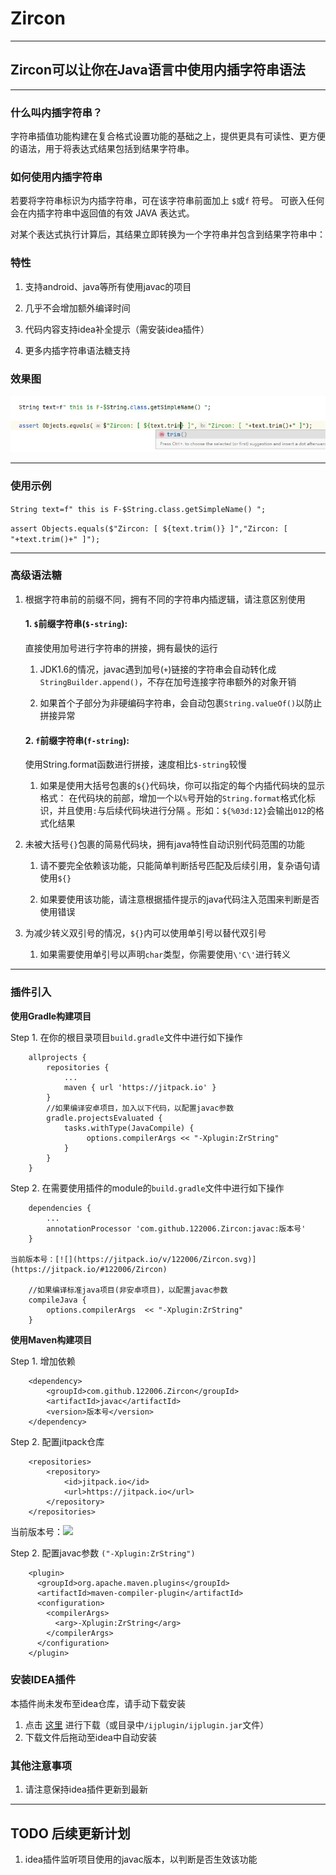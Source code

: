# Zircon 

-----------------

## Zircon可以让你在Java语言中使用内插字符串语法

----------------  

###    什么叫内插字符串？  

字符串插值功能构建在复合格式设置功能的基础之上，提供更具有可读性、更方便的语法，用于将表达式结果包括到结果字符串。


### 如何使用内插字符串

若要将字符串标识为内插字符串，可在该字符串前面加上 `$`或`f` 符号。 可嵌入任何会在内插字符串中返回值的有效 JAVA 表达式。

对某个表达式执行计算后，其结果立即转换为一个字符串并包含到结果字符串中：

###    特性  

1. 支持android、java等所有使用javac的项目
    
2. 几乎不会增加额外编译时间
    
3. 代码内容支持idea补全提示（需安装idea插件） 

4. 更多内插字符串语法糖支持


###    效果图

 ![example](others/zircon_show.png)


----------------  
### 使用示例


`String text=f" this is F-$String.class.getSimpleName() ";`

`assert Objects.equals($"Zircon: [ ${text.trim()} ]","Zircon: [ "+text.trim()+" ]");`

----------------  

### 高级语法糖

1. 根据字符串前的前缀不同，拥有不同的字符串内插逻辑，请注意区别使用

    #### 1. `$`前缀字符串(`$-string`):

    直接使用加号进行字符串的拼接，拥有最快的运行

   1. JDK1.6的情况，javac遇到加号(`+`)链接的字符串会自动转化成`StringBuilder.append()`，不存在加号连接字符串额外的对象开销

   2. 如果首个子部分为非硬编码字符串，会自动包裹`String.valueOf()`以防止拼接异常

    #### 2. `f`前缀字符串(`f-string`):
      
      使用String.format函数进行拼接，速度相比`$-string`较慢

    1. 如果是使用大括号包裹的`${}`代码块，你可以指定的每个内插代码块的显示格式：
       在代码块的前部，增加一个以`%`号开始的`String.format`格式化标识，并且使用`:`与后续代码块进行分隔 。形如：`${%03d:12}`会输出`012`的格式化结果


2. 未被大括号`{}`包裹的简易代码块，拥有java特性自动识别代码范围的功能

    1. 请不要完全依赖该功能，只能简单判断括号匹配及后续引用，复杂语句请使用`${}`
  
    2. 如果要使用该功能，请注意根据插件提示的java代码注入范围来判断是否使用错误



3. 为减少转义双引号的情况，`${}`内可以使用单引号以替代双引号
   
    1. 如果需要使用单引号以声明`char`类型，你需要使用`\'C\'`进行转义

---------------
### 插件引入

**使用Gradle构建项目**

Step 1. 在你的根目录项目`build.gradle`文件中进行如下操作

	    allprojects {
		    repositories {
		    	...
		    	maven { url 'https://jitpack.io' }
		    }
		    //如果编译安卓项目，加入以下代码，以配置javac参数
		    gradle.projectsEvaluated {
                tasks.withType(JavaCompile) {
                     options.compilerArgs << "-Xplugin:ZrString"
                }
            }
	    }

Step 2. 在需要使用插件的module的`build.gradle`文件中进行如下操作

	    dependencies {
	        ...
	        annotationProcessor 'com.github.122006.Zircon:javac:版本号'
	    }

    当前版本号：[![](https://jitpack.io/v/122006/Zircon.svg)](https://jitpack.io/#122006/Zircon)
	    
	    //如果编译标准java项目(非安卓项目)，以配置javac参数
	    compileJava {
            options.compilerArgs  << "-Xplugin:ZrString"
        }
        
**使用Maven构建项目**
    
Step 1. 增加依赖

	    <dependency>
            <groupId>com.github.122006.Zircon</groupId>
            <artifactId>javac</artifactId>
            <version>版本号</version>
        </dependency>
        
Step 2. 配置jitpack仓库

	    <repositories>
        	<repository>
        	    <id>jitpack.io</id>
        	    <url>https://jitpack.io</url>
        	</repository>
        </repositories>

当前版本号：[![](https://jitpack.io/v/122006/Zircon.svg)](https://jitpack.io/#122006/Zircon)
	    
Step 2. 配置javac参数 `("-Xplugin:ZrString")`

        <plugin>
          <groupId>org.apache.maven.plugins</groupId>
          <artifactId>maven-compiler-plugin</artifactId>
          <configuration>
            <compilerArgs>
              <arg>-Xplugin:ZrString</arg>
            </compilerArgs>
          </configuration>
        </plugin>
        
### 安装IDEA插件

  本插件尚未发布至idea仓库，请手动下载安装

1. 点击 [这里](ijplugin/ijplugin.jar) 进行下载（或目录中`/ijplugin/ijplugin.jar`文件）
2. 下载文件后拖动至idea中自动安装
   

### 其他注意事项

1. 请注意保持idea插件更新到最新

--------------

## TODO 后续更新计划

1. idea插件监听项目使用的javac版本，以判断是否生效该功能